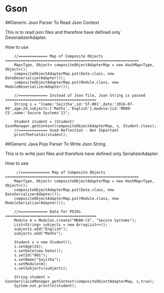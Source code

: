 # Gson
##Generic Json Parser To Read Json Context

This is to read json files and therefore have defined only DeserializerAdapter.

How to use

        //============= Map of Composite Objects ============================================================
        Map<Type, Object> compositeObjectAdapterMap = new HashMap<Type, Object>();
        compositeObjectAdapterMap.put(Date.class, new DateDeserializerAdapter());
        compositeObjectAdapterMap.put(Module.class, new ModuleDeserializerAdapter());

        //============= Instead of Json file, Json String is passed =========================================
        String s = "{name:'Sajitha',id:'ST-001',date:'2016-07-09',age:24,subjects:['Maths','English'],module:{id:'MD00-CS',name:'Secure Systems'}}";

        Student student = (Student) GsonManager.getContext(compositeObjectAdapterMap, s, Student.class);
        //============= Used Reflection - Not Important
        printTheFields(student);

##Generic Java Pojo Parser To Write Json String

This is to write json files and therefore have defined only SerializerAdapter.

How to use

         //============= Map of Composite Objects ============================================================
        Map<Type, Object> compositeObjectAdapterMap = new HashMap<Type, Object>();
        compositeObjectAdapterMap.put(Date.class, new DateSerializerAdapter());
        compositeObjectAdapterMap.put(Module.class, new ModuleSerializerAdapter());

        //============= Data for POJOs =========================================
        Module m = Modules.create("MD00-CS", "Secure Systems");
        List<String> subjects = new ArrayList<>();
        subjects.add("English");
        subjects.add("Maths");

        Student s = new Student();
        s.setAge(24);
        s.setDate(new Date());
        s.setId("001");
        s.setName("Sajitha");
        s.setModule(m);
        s.setSubjects(subjects);

        String student = GsonSerilaizeManager.getContext(compositeObjectAdapterMap, s,true);
        System.out.println(student);
